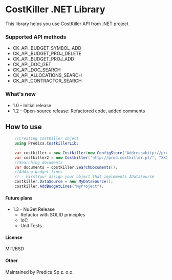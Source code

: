 # CostKiller .NET Library

This library helps you use CostKiller API from .NET project

### Supported API methods

 - CK_API_BUDGET_SYMBOL_ADD
 - CK_API_BUDGET_PROJ_DELETE
 - CK_API_BUDGET_PROJ_ADD
 - CK_API_DOC_GET
 - CK_API_DOC_SEARCH
 - CK_API_ALLOCATIONS_SEARCH
 - CK_API_CONTRACTOR_SEARCH

### What's new
- 1.0 - Initial release
- 1.2 - Open-source release: Refactored code, added comments

## How to use

```csharp
    //Creating CostKiller object
    using Predica.CostkillerLib;
    ...
    var costkiller = new Costkiller(new ConfigStore("Address=http://prod.costkiller.pl/;ApiKey=XXXXXXX;CompanyId=XXX;"));
    var costkiller2 = new Costkiller("http://prod.costkiller.pl/", "XXXXXXX", 123);
    //Searching documents
    var documents = costkiller.SearchDocuments();
    //Adding budget lines
    // - FirstYour assign your object that implements IDataSource
    costkiller.DataSource = new MyDataSource(); 
    costkiller.AddBudgetLines("MyProject");
```

#### Future plans

 - 1.3 - NuGet Release
    - Refactor with SOLID principles
    - IoC
    - Unit Tests

#### License
MIT/BSD

#### Other
Maintained by Predica Sp z. o.o.
